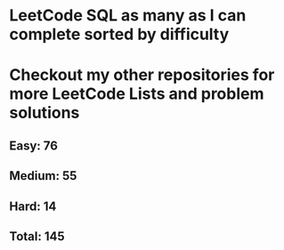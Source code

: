 <h1>LeetCode SQL as many as I can complete sorted by difficulty</h1>
<h1> Checkout my other repositories for more LeetCode Lists and problem solutions</h1>

<h2>Easy: 76</h2>
<h2>Medium: 55</h2>
<h2>Hard: 14</h2>
<h2>Total: 145</h2>

